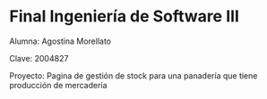 # Final Ingeniería de Software III

Alumna: Agostina Morellato

Clave: 2004827

Proyecto: Pagina de gestión de stock para una panadería que tiene producción de mercadería
